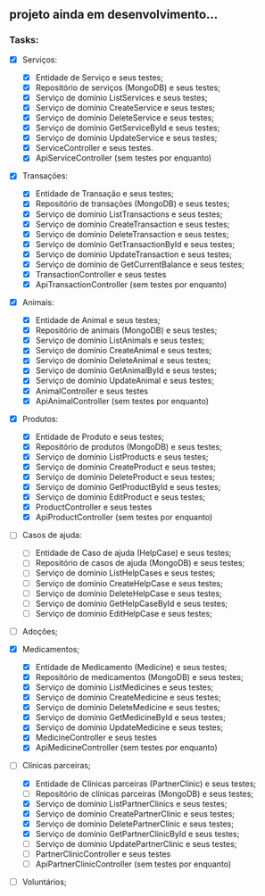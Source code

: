 ## projeto ainda em desenvolvimento...

### Tasks:

- [x] Serviços:

  - [x] Entidade de Serviço e seus testes;
  - [x] Repositório de serviços (MongoDB) e seus testes;
  - [x] Serviço de domínio ListServices e seus testes;
  - [x] Serviço de domínio CreateService e seus testes;
  - [x] Serviço de domínio DeleteService e seus testes;
  - [x] Serviço de domínio GetServiceById e seus testes;
  - [x] Serviço de domínio UpdateService e seus testes;
  - [x] ServiceController e seus testes.
  - [x] ApiServiceController (sem testes por enquanto)

- [x] Transações:

  - [x] Entidade de Transação e seus testes;
  - [x] Repositório de transações (MongoDB) e seus testes;
  - [x] Serviço de domínio ListTransactions e seus testes;
  - [x] Serviço de domínio CreateTransaction e seus testes;
  - [x] Serviço de domínio DeleteTransaction e seus testes;
  - [x] Serviço de domínio GetTransactionById e seus testes;
  - [x] Serviço de domínio UpdateTransaction e seus testes;
  - [x] Serviço de domínio de GetCurrentBalance e seus testes;
  - [x] TransactionController e seus testes
  - [x] ApiTransactionController (sem testes por enquanto)

- [x] Animais:

  - [x] Entidade de Animal e seus testes;
  - [x] Repositório de animais (MongoDB) e seus testes;
  - [x] Serviço de domínio ListAnimals e seus testes;
  - [x] Serviço de domínio CreateAnimal e seus testes;
  - [x] Serviço de domínio DeleteAnimal e seus testes;
  - [x] Serviço de domínio GetAnimalById e seus testes;
  - [x] Serviço de domínio UpdateAnimal e seus testes;
  - [x] AnimalController e seus testes
  - [x] ApiAnimalController (sem testes por enquanto)

- [x] Produtos:

  - [x] Entidade de Produto e seus testes;
  - [x] Repositório de produtos (MongoDB) e seus testes;
  - [x] Serviço de domínio ListProducts e seus testes;
  - [x] Serviço de domínio CreateProduct e seus testes;
  - [x] Serviço de domínio DeleteProduct e seus testes;
  - [x] Serviço de domínio GetProductById e seus testes;
  - [x] Serviço de domínio EditProduct e seus testes;
  - [x] ProductController e seus testes
  - [x] ApiProductController (sem testes por enquanto)

- [ ] Casos de ajuda:

  - [ ] Entidade de Caso de ajuda (HelpCase) e seus testes;
  - [ ] Repositório de casos de ajuda (MongoDB) e seus testes;
  - [ ] Serviço de domínio ListHelpCases e seus testes;
  - [ ] Serviço de domínio CreateHelpCase e seus testes;
  - [ ] Serviço de domínio DeleteHelpCase e seus testes;
  - [ ] Serviço de domínio GetHelpCaseById e seus testes;
  - [ ] Serviço de domínio EditHelpCase e seus testes;

- [ ] Adoções;

- [x] Medicamentos;

  - [x] Entidade de Medicamento (Medicine) e seus testes;
  - [x] Repositório de medicamentos (MongoDB) e seus testes;
  - [x] Serviço de domínio ListMedicines e seus testes;
  - [x] Serviço de domínio CreateMedicine e seus testes;
  - [x] Serviço de domínio DeleteMedicine e seus testes;
  - [x] Serviço de domínio GetMedicineById e seus testes;
  - [x] Serviço de domínio UpdateMedicine e seus testes;
  - [x] MedicineController e seus testes
  - [x] ApiMedicineController (sem testes por enquanto)

- [ ] Clínicas parceiras;

  - [x] Entidade de Clínicas parceiras (PartnerClinic) e seus testes;
  - [ ] Repositório de clínicas parceiras (MongoDB) e seus testes;
  - [x] Serviço de domínio ListPartnerClinics e seus testes;
  - [x] Serviço de domínio CreatePartnerClinic e seus testes;
  - [x] Serviço de domínio DeletePartnerClinic e seus testes;
  - [x] Serviço de domínio GetPartnerClinicById e seus testes;
  - [ ] Serviço de domínio UpdatePartnerClinic e seus testes;
  - [ ] PartnerClinicController e seus testes
  - [ ] ApiPartnerClinicController (sem testes por enquanto)

- [ ] Voluntários;
